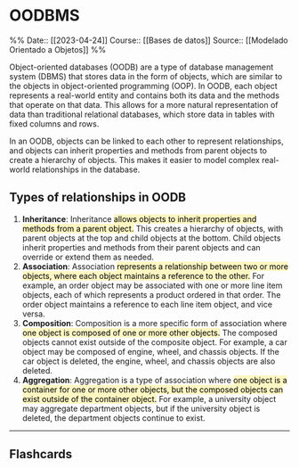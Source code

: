 # OODBMS

%%
Date:: [[2023-04-24]]
Course:: [[Bases de datos]]
Source:: [[Modelado Orientado a Objetos]]
%%


Object-oriented databases (OODB) are a type of database management system (DBMS) that stores data in the form of objects, which are similar to the objects in object-oriented programming (OOP). In OODB, each object represents a real-world entity and contains both its data and the methods that operate on that data. This allows for a more natural representation of data than traditional relational databases, which store data in tables with fixed columns and rows.

In an OODB, objects can be linked to each other to represent relationships, and objects can inherit properties and methods from parent objects to create a hierarchy of objects. This makes it easier to model complex real-world relationships in the database.

## Types of relationships in OODB

1. **Inheritance**: Inheritance <mark style="background: #FFF3A3A6;">allows objects to inherit properties and methods from a parent object.</mark> This creates a hierarchy of objects, with parent objects at the top and child objects at the bottom. Child objects inherit properties and methods from their parent objects and can override or extend them as needed.
2. **Association**: Association <mark style="background: #FFF3A3A6;">represents a relationship between two or more objects, where each object maintains a reference to the other.</mark> For example, an order object may be associated with one or more line item objects, each of which represents a product ordered in that order. The order object maintains a reference to each line item object, and vice versa.
3. **Composition**: Composition is a more specific form of association where <mark style="background: #FFF3A3A6;">one object is composed of one or more other objects.</mark> The composed objects cannot exist outside of the composite object. For example, a car object may be composed of engine, wheel, and chassis objects. If the car object is deleted, the engine, wheel, and chassis objects are also deleted.
4. **Aggregation**: Aggregation is a type of association where <mark style="background: #FFF3A3A6;">one object is a container for one or more other objects, but the composed objects can exist outside of the container object.</mark> For example, a university object may aggregate department objects, but if the university object is deleted, the department objects continue to exist.


___
## Flashcards